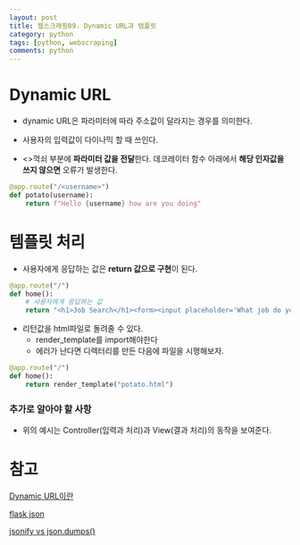 ```yaml
---
layout: post
title: 웹스크래핑09. Dynamic URL과 템플릿
category: python
tags: [python, webscraping]
comments: python
---
```


# Dynamic URL

- dynamic URL은 파라미터에 따라 주소값이 달라지는 경우를 의미한다.

- 사용자의 입력값이 다이나믹 할 때 쓰인다.

- <>꺽쇠 부분에 **파라미터 값을 전달**한다. 데코레이터 함수 아래에서 **해당 인자값을 쓰지 않으면** 오류가 발생한다.

```python
@app.route("/<username>")
def potato(username):
    return f"Hello {username} how are you doing"
```

# 템플릿 처리

- 사용자에게 응답하는 값은 **return 값으로 구현**이 된다.

```python
@app.route("/")
def home():
    # 사용자에게 응답하는 값
    return "<h1>Job Search</h1><form><input placeholder='What job do you want?' required/></form>"
```

- 리턴값을 html파일로 돌려줄 수 있다.
    - render_template를 import해야한다
    - 에러가 난다면 디렉터리를 만든 다음에 파일을 시행해보자.

```python
@app.route("/")
def home():
    return render_template("potato.html")
```

### 추가로 알아야 할 사항

- 위의 예시는 Controller(입력과 처리)과 View(결과 처리)의 동작을 보여준다.


# 참고
[Dynamic URL이란](https://whatis.techtarget.com/definition/dynamic-URL)

[flask json](https://riptutorial.com/ko/flask/example/5832/http-%EC%9A%94%EC%B2%AD%EC%9C%BC%EB%A1%9C%EB%B6%80%ED%84%B0-json-%EC%88%98%EC%8B%A0%ED%95%98%EA%B8%B0)

[jsonify vs json.dumps()](https://stackoverflow.com/questions/7907596/json-dumps-vs-flask-jsonify)